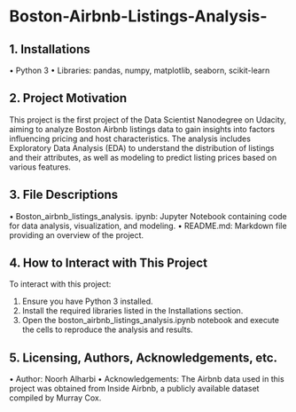 # Boston-Airbnb-Listings-Analysis-


## 1. Installations
•	Python 3
•	Libraries: pandas, numpy, matplotlib, seaborn, scikit-learn

## 2. Project Motivation
This project is the first project of the Data Scientist Nanodegree on Udacity, aiming to analyze Boston Airbnb listings data to gain insights into factors influencing pricing and host characteristics. The analysis includes Exploratory Data Analysis (EDA) to understand the distribution of listings and their attributes, as well as modeling to predict listing prices based on various features.

## 3. File Descriptions
•	Boston_airbnb_listings_analysis. ipynb: Jupyter Notebook containing code for data analysis, visualization, and modeling.
•	README.md: Markdown file providing an overview of the project.

## 4. How to Interact with This Project
To interact with this project:
1.	Ensure you have Python 3 installed.
2.	Install the required libraries listed in the Installations section.
3.	Open the boston_airbnb_listings_analysis.ipynb notebook and execute the cells to reproduce the analysis and results.

## 5. Licensing, Authors, Acknowledgements, etc.
•	Author: Noorh Alharbi
•	Acknowledgements: The Airbnb data used in this project was obtained from Inside Airbnb, a publicly available dataset compiled by Murray Cox.


